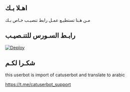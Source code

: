 ## اهـلا بـك
مـن هـنا تستطيـع عمـل رابط تنصيـب خـاص بـك

## رابـط السـورس للتنـصيـب

[![Deploy](https://www.herokucdn.com/deploy/button.svg)](https://heroku.com/deploy?template=https://github.com/Andr04/jmthon)

## شكـرا لكـم 


this userbot is import of catuserbot and translate to arabic

https://t.me/catuserbot_support
